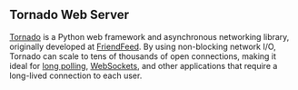 Tornado Web Server
---

[Tornado](http://www.tornadoweb.org) is a Python web framework and
asynchronous networking library, originally developed at [FriendFeed](http://friendfeed.com).  By using non-blocking network I/O, Tornado
can scale to tens of thousands of open connections, making it ideal for
[long polling](http://en.wikipedia.org/wiki/Push_technology#Long_Polling),
[WebSockets](http://en.wikipedia.org/wiki/WebSocket), and other
applications that require a long-lived connection to each user.
